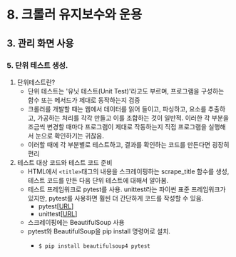 # 8. 크롤러 유지보수와 운용
## 3. 관리 화면 사용
### 5. 단위 테스트 생성.
1. 단위테스트란?
   - 단위 테스트는 '유닛 테스트(Unit Test)'라고도 부르며, 프로그램을 구성하는 함수 또는 메서드가 제대로 동작하는지 검증
   - 크롤러를 개발할 때는 웹에서 데이터를 읽어 들이고, 파싱하고, 요소를 추출하고, 가공하는 처리를 각각 만들고 이를 조합하는 것이 일반적. 이러한 각 부분을 조금씩 변경할 때마다 프로그램이 제대로 작동하는지 직접 프로그램을 실행해서 눈으로 확인하기는 귀찮음.
   - 이러할 때에 각 부분별로 테스트하고, 결과를 확인하는 코드를 만든다면 굉장히 편리
2. 테스트 대상 코드와 테스트 코드 준비
   - HTML에서 `<title>`태그의 내용을 스크레이핑하는 scrape_title 함수를 생성, 테스트 코드를 만든 다음 단위 테스트에 대해서 알아봄.
   - 테스트 프레임워크로 pytest를 사용. unittest라는 파이썬 표준 프레임워크가 있지만, pytest를 사용하면 훨씬 더 간단하게 코드를 작성할 수 있음.
     - pytest[[URL](https://github.com/pytest-dev/pytest)]
     - unittest[[URL](https://docs.python.org/3/library/unittest.html)]
   - 스크레이핑에는 BeautifulSoup 사용
   - pytest와 BeautifulSoup을 pip install 명령어로 설치.
     - ```cmd
       $ pip install beautifulsoup4 pytest
       ```